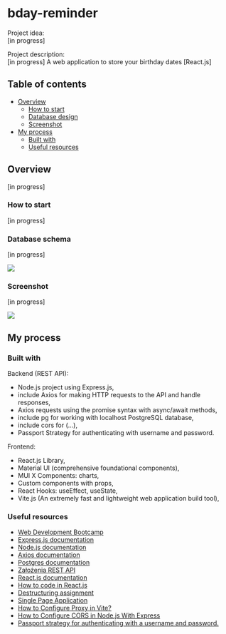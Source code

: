 # bday-reminder

Project idea:\
[in progress]

Project description:\
[in progress] A web application to store your birthday dates [React.js]

## Table of contents

- [Overview](#overview)
  - [How to start](#how-to-start)
  - [Database design](#database-design)
  - [Screenshot](#screenshot)
- [My process](#my-process)
  - [Built with](#built-with)
  - [Useful resources](#useful-resources)

## Overview

[in progress]

### How to start

[in progress]

### Database schema

[in progress]

![](./readme/***)

### Screenshot

[in progress]

![](./readme/***)

## My process

### Built with

Backend (REST API):

- Node.js project using Express.js,
- include Axios for making HTTP requests to the API and handle responses,
- Axios requests using the promise syntax with async/await methods,
- include pg for working with localhost PostgreSQL database,
- include cors for (...),
- Passport Strategy for authenticating with username and password.

Frontend:

- React.js Library,
- Material UI (comprehensive foundational components),
- MUI X Components: charts,
- Custom components with props,
- React Hooks: useEffect, useState,
- Vite.js (An extremely fast and lightweight web application build tool),

### Useful resources

- [Web Development Bootcamp](https://www.udemy.com/course/the-complete-web-development-bootcamp/?couponCode=KEEPLEARNING)
- [Express.js documentation](https://expressjs.com/)
- [Node.js documentation](https://nodejs.org/docs/latest/api/)
- [Axios documentation](https://axios-http.com/docs/intro)
- [Postgres documentation](https://www.postgresql.org/)
- [Założenia REST API](https://devszczepaniak.pl/wprowadzenie-do-rest-api/)
- [React.js documentation](https://legacy.reactjs.org/)
- [How to code in React.js](https://www.digitalocean.com/community/tutorial-series/how-to-code-in-react-js)
- [Destructuring assignment](https://developer.mozilla.org/en-US/docs/Web/JavaScript/Reference/Operators/Destructuring_assignment)
- [Single Page Application](https://kissdigital.com/pl/blog/single-page-application-jak-dziala-spa-i-czym-sie-rozni-od-mpa)
- [How to Configure Proxy in Vite?](https://www.geeksforgeeks.org/how-to-configure-proxy-in-vite/)
- [How to Configure CORS in Node.js With Express](https://dev.to/speaklouder/how-to-configure-cors-in-nodejs-with-express-11h)
- [Passport strategy for authenticating with a username and password.](https://www.passportjs.org/packages/passport-local/)
